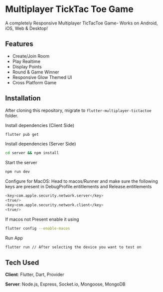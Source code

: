 # Multiplayer TickTac Toe Game

A completely Responsive Multiplayer TicTacToe Game- Works on Android, iOS, Web & Desktop!

## Features

- Create/Join Room
- Play Realtime
- Display Points
- Round & Game Winner
- Responsive Glow Themed UI
- Cross Platform Game

## Installation
After cloning this repository, migrate to ```flutter-multiplayer-tictactoe``` folder.

Install dependencies (Client Side)
```bash
flutter pub get
```

Install dependencies (Server Side)

```bash
cd server && npm install
```

Start the server

```bash
npm run dev
```

Configure for MacOS:
Head to macos/Runner and make sure the following keys are present in DebugProfile.entitlements and Release.entitlements
```bash
<key>com.apple.security.network.server</key>
<true/>
<key>com.apple.security.network.client</key>
<true/>
```

If macos not Present enable it using
```bash
flutter config --enable-macos
```

Run App
```bash
flutter run // After selecting the device you want to test on
```

## Tech Used
**Client**: Flutter, Dart, Provider

**Server**: Node.js, Express, Socket.io, Mongoose, MongoDB
